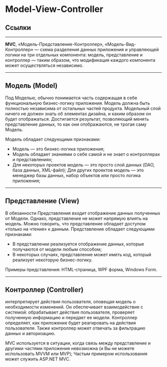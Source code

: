 # **Model-View-Controller**

## **Ссылки**

***

**MVC**, «Модель-Представление-Контроллер», «Модель-Вид-Контроллер» — схема разделения данных приложения и управляющей логики на три отдельных компонента: модель, представление и контроллер — таким образом, что модификация каждого компонента может осуществляться независимо.

***

## **Модель (Model)**

Под Моделью, обычно понимается часть содержащая в себе функциональную бизнес-логику приложения. Модель должна быть полностью независима от остальных частей продукта. Модельный слой ничего не должен знать об элементах дизайна, и каким образом он будет отображаться. Достигается результат, позволяющий менять представление данных, то как они отображаются, не трогая саму Модель.

Модель обладает следующими признаками:

* Модель — это бизнес-логика приложения;
* Модель обладает знаниями о себе самой и не знает о контроллерах и представлениях;
* Для некоторых проектов модель — это просто слой данных (DAO, база данных, XML-файл); Для других проектов модель — это менеджер базы данных, набор объектов или просто логика приложения;

***

## **Представление (View)**

В обязанности Представления входит отображение данных полученных от Модели. Однако, представление не может напрямую влиять на модель. Можно говорить, что представление обладает доступом «только на чтение» к данным.
Представление обладает следующими признаками:

* В представлении реализуется отображение данных, которые получаются от модели любым способом;
* В некоторых случаях, представление может иметь код, который реализует некоторую бизнес-логику.

Примеры представления: HTML-страница, WPF форма, Windows Form.

***

## **Контроллер (Controller)**

интерпретирует действия пользователя, оповещая модель о необходимости изменений. Он обеспечивает взаимодействие с системой: обрабатывает действия пользователя, проверяет полученную информацию и передает ее модели. Контроллер определяет, как приложение будет реагировать на действия пользователя. Также контроллер может отвечать за фильтрацию данных и авторизацию.

MVC используется в ситуации, когда связь между представление и другими частями приложения невозможна (и Вы не можете использовать MVVM или MVP);
Частым примером использования может служить ASP.NET MVC.
